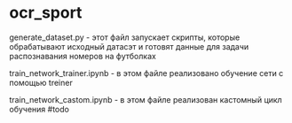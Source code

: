# ocr_sport

generate_dataset.py - этот файл запускает скрипты, которые обрабатывают исходный датасэт и готовят данные для задачи распознавания номеров на футболках

train_network_trainer.ipynb - в этом файле реализовано обучение сети с помощью treiner

train_network_castom.ipynb - в этом файле реализован кастомный цикл обучения #todo
